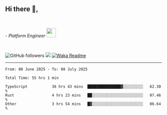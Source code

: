 <h2>Hi there  👋,</h2> </br>

<p><em>- Platform Engineer <img src="https://media.giphy.com/media/WUlplcMpOCEmTGBtBW/giphy.gif" width="30"> 
</em></p></br>


<!--[![Linkedin: prandogabriel](https://img.shields.io/badge/-prandogabriel-blue?style=flat-square&logo=Linkedin&logoColor=white&link=https://www.linkedin.com/in/prandogabriel/)](https://www.linkedin.com/in/prandogabriel)-->
![GitHub followers](https://img.shields.io/github/followers/prandogabriel?label=Follow&style=social)
![](https://komarev.com/ghpvc/?username=prandogabriel)
[![Waka Readme](https://github.com/prandogabriel/prandogabriel/actions/workflows/update-stats.yml.yml/badge.svg)](https://github.com/prandogabriel/prandogabriel/actions/workflows/update-stats.yml.yml)

---

<!--START_SECTION:waka-->

```golang
From: 08 June 2025 - To: 08 July 2025

Total Time: 55 hrs 1 min

TypeScript           36 hrs 43 mins  ███████████████▓░░░░░░░░░   62.30 %
Rust                 4 hrs 23 mins   ██░░░░░░░░░░░░░░░░░░░░░░░   07.46 %
Other                3 hrs 54 mins   █▓░░░░░░░░░░░░░░░░░░░░░░░   06.64 %
```

<!--END_SECTION:waka-->

